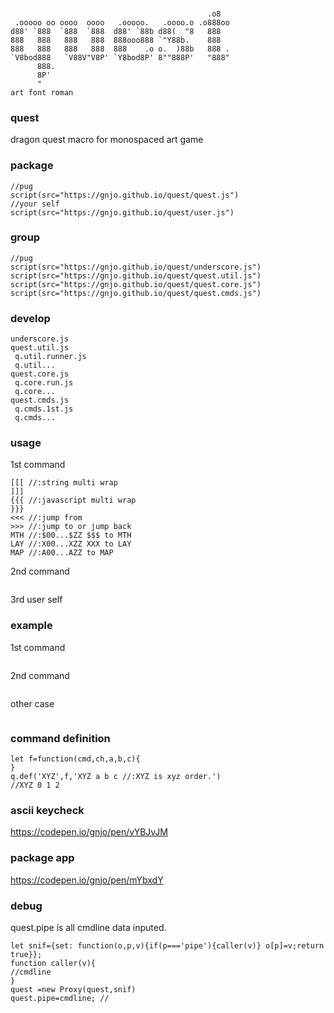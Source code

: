 ###
~~~                                              .   
                                            .o8   
 .ooooo oo oooo  oooo   .ooooo.   .oooo.o .o888oo 
d88' `888  `888  `888  d88' `88b d88(  "8   888   
888   888   888   888  888ooo888 `"Y88b.    888   
888   888   888   888  888    .o o.  )88b   888 . 
`V8bod888   `V88V"V8P' `Y8bod8P' 8""888P'   "888" 
      888.                                        
      8P'                                         
      "                                           
art font roman
~~~~
### quest
dragon quest macro for monospaced art game

### package
```
//pug
script(src="https://gnjo.github.io/quest/quest.js")
//your self
script(src="https://gnjo.github.io/quest/user.js")
```

### group
```
//pug
script(src="https://gnjo.github.io/quest/underscore.js")
script(src="https://gnjo.github.io/quest/quest.util.js")
script(src="https://gnjo.github.io/quest/quest.core.js")
script(src="https://gnjo.github.io/quest/quest.cmds.js")
```
### develop
```
underscore.js
quest.util.js
 q.util.runner.js
 q.util...
quest.core.js
 q.core.run.js
 q.core...
quest.cmds.js
 q.cmds.1st.js
 q.cmds...
```

### usage
1st command
```
[[[ //:string multi wrap
]]]
{{{ //:javascript multi wrap
}}}
<<< //:jump from
>>> //:jump to or jump back
MTH //:$00...$ZZ $$$ to MTH
LAY //:X00...XZZ XXX to LAY
MAP //:A00...AZZ to MAP
```
2nd command
```
```
3rd user self

### example
1st command
```
```
2nd command
```
```
other case
```
```
### command definition
```
let f=function(cmd,ch,a,b,c){
}
q.def('XYZ',f,'XYZ a b c //:XYZ is xyz order.')
//XYZ 0 1 2
```

### ascii keycheck 
https://codepen.io/gnjo/pen/vYBJvJM

### package app
https://codepen.io/gnjo/pen/mYbxdY

### debug
quest.pipe is all cmdline data inputed.
```
let snif={set: function(o,p,v){if(p==='pipe'){caller(v)} o[p]=v;return true}};
function caller(v){
//cmdline
}
quest =new Proxy(quest,snif)
quest.pipe=cmdline; //

```
